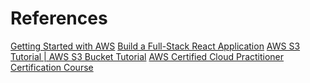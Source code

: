 # References
[Getting Started with AWS](https://aws.amazon.com/getting-started/)
[Build a Full-Stack React Application](https://aws.amazon.com/getting-started/hands-on/build-react-app-amplify-graphql/)
[AWS S3 Tutorial | AWS S3 Bucket Tutorial](https://www.youtube.com/watch?v=oaZ3R4NCRu8)
[AWS Certified Cloud Practitioner Certification Course](https://www.youtube.com/watch?v=SOTamWNgDKc)
